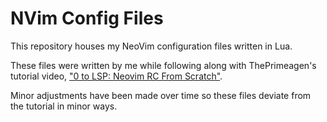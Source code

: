# NVim Config Files

This repository houses my NeoVim configuration files written in Lua.

These files were written by me while following along with ThePrimeagen's
tutorial video, ["0 to LSP: Neovim RC From Scratch"](https://www.youtube.com/watch?v=w7i4amO_zaE&t=287s).

Minor adjustments have been made over time so these files deviate from the tutorial in minor ways.
